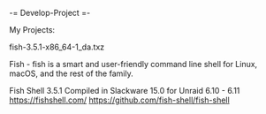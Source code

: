 
-= Develop-Project =- 

My Projects:

fish-3.5.1-x86_64-1_da.txz   

Fish - fish is a smart and user-friendly command line
shell for Linux, macOS, and the rest of the family.

Fish Shell 3.5.1 Compiled in Slackware 15.0 for Unraid 6.10 - 6.11
https://fishshell.com/
https://github.com/fish-shell/fish-shell
